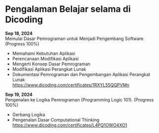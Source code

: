 # Pengalaman Belajar selama di Dicoding

**Sep 18, 2024**<br>
Memulai Dasar Pemrograman untuk Menjadi Pengembang Software. (Progress 100%)
* Memahami Kebutuhan Aplikasi
* Perencanaan Modifikasi Aplikasi
* Mengerti Konsep Dasar Pemrograman
* Modifikasi Aplikasi Perangkat Lunak
* Dokumentasi Pemrograman dan Pengembangan Aplikasi Perangkat Lunak<br>
  https://www.dicoding.com/certificates/1RXYL55QQPVMn

**Sep 19, 2024**<br>
Pengenalan ke Logika Pemrograman (Programming Logic 101). (Progress 100%)
* Gerbang Logika
* Pengenalan Dasar Computational Thinking<br>
  https://www.dicoding.com/certificates/L4PQ1OWO4XO1

